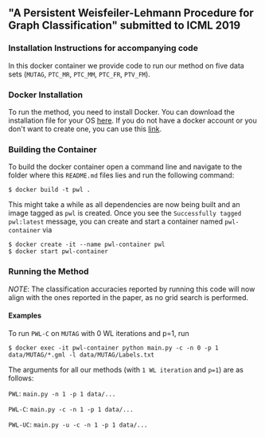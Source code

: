 ## "A Persistent Weisfeiler-Lehmann Procedure for Graph Classification" submitted to ICML 2019
### Installation Instructions for accompanying code

In this docker container we provide code to run our method on five data sets (`MUTAG`, `PTC_MR`, `PTC_MM`, `PTC_FR`, `PTV_FM`). 

### Docker Installation
To run the method, you need to install Docker. You can download the installation file for your OS [here](https://www.docker.com/get-started).
If you do not have a docker account or you don't want to create one, you can use this [link](https://download.docker.com).

### Building the Container
To build the docker container open a command line and navigate to the folder where this `README.md` files lies and run the following command:
```
$ docker build -t pwl .
```

This might take a while as all dependencies are now being built and an image tagged as `pwl` is created. 
Once you see the `Successfully tagged pwl:latest` message, you can create and start a container named `pwl-container` via

```
$ docker create -it --name pwl-container pwl
$ docker start pwl-container
```

### Running the Method
*NOTE*: The classification accuracies reported by running this code will now align with the ones reported in the paper, as no grid search is performed.
#### Examples
To run `PWL-C` on `MUTAG` with 0 WL iterations and p=1, run 
```
$ docker exec -it pwl-container python main.py -c -n 0 -p 1 data/MUTAG/*.gml -l data/MUTAG/Labels.txt
```

The arguments for all our methods (with `1 WL iteration` and `p=1`) are as follows:

`PWL`: `main.py -n 1 -p 1 data/...`

`PWL-C`: `main.py -c -n 1 -p 1 data/...`

`PWL-UC`: `main.py -u -c -n 1 -p 1 data/...`

